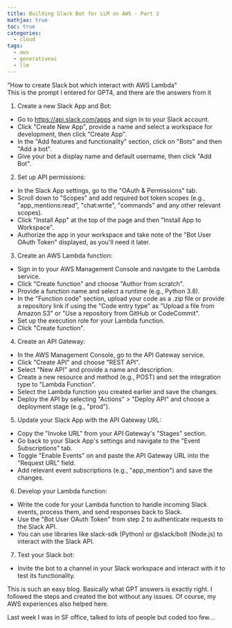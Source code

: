 ```yaml
---
title: Building Slack Bot for LLM on AWS - Part 2
mathjax: true
toc: true
categories:
  - cloud
tags:
  - aws
  - generativeai
  - llm
---
```


"How to create Slack bot which interact with AWS Lambda"  
This is the prompt I entered for GPT4, and there are the answers from it

1. Create a new Slack App and Bot:
- Go to https://api.slack.com/apps and sign in to your Slack account.
- Click "Create New App", provide a name and select a workspace for development, then click "Create App".
- In the "Add features and functionality" section, click on "Bots" and then "Add a bot".
- Give your bot a display name and default username, then click "Add Bot".

2. Set up API permissions:
- In the Slack App settings, go to the "OAuth & Permissions" tab.
- Scroll down to "Scopes" and add required bot token scopes (e.g., "app_mentions:read", "chat:write", "commands" and any other relevant scopes).
- Click "Install App" at the top of the page and then "Install App to Workspace".
- Authorize the app in your workspace and take note of the "Bot User OAuth Token" displayed, as you'll need it later.

3. Create an AWS Lambda function:
- Sign in to your AWS Management Console and navigate to the Lambda service.
- Click "Create function" and choose "Author from scratch".
- Provide a function name and select a runtime (e.g., Python 3.8).
- In the "Function code" section, upload your code as a .zip file or provide a repository link if using the "Code entry type" as "Upload a file from Amazon S3" or "Use a repository from GitHub or CodeCommit".
- Set up the execution role for your Lambda function.
- Click "Create function".

4. Create an API Gateway:
- In the AWS Management Console, go to the API Gateway service.
- Click "Create API" and choose "REST API".
- Select "New API" and provide a name and description.
- Create a new resource and method (e.g., POST) and set the integration type to "Lambda Function".
- Select the Lambda function you created earlier and save the changes.
- Deploy the API by selecting "Actions" > "Deploy API" and choose a deployment stage (e.g., "prod").

5. Update your Slack App with the API Gateway URL:
- Copy the "Invoke URL" from your API Gateway's "Stages" section.
- Go back to your Slack App's settings and navigate to the "Event Subscriptions" tab.
- Toggle "Enable Events" on and paste the API Gateway URL into the "Request URL" field.
- Add relevant event subscriptions (e.g., "app_mention") and save the changes.

6. Develop your Lambda function:
- Write the code for your Lambda function to handle incoming Slack events, process them, and send responses back to Slack.
- Use the "Bot User OAuth Token" from step 2 to authenticate requests to the Slack API.
- You can use libraries like slack-sdk (Python) or @slack/bolt (Node.js) to interact with the Slack API.

7. Test your Slack bot:
- Invite the bot to a channel in your Slack workspace and interact with it to test its functionality.

This is such an easy blog. Basically what GPT answers is exactly right.
I followed the steps and created the bot without any issues. Of course, my AWS experiences also helped here.

Last week I was in SF office, talked to lots of people but coded too few...
